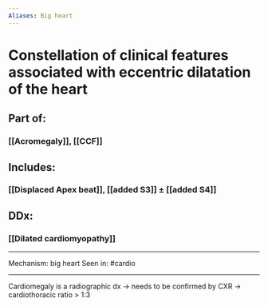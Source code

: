 ```yaml
---
Aliases: Big heart
---
```

# Constellation of clinical features associated with eccentric dilatation of the heart
## Part of:
### [[Acromegaly]], [[CCF]]
## Includes:
### [[Displaced Apex beat]], [[added S3]] ± [[added S4]]
## DDx:
### [[Dilated cardiomyopathy]]

---
Mechanism: big heart
Seen in: #cardio 

---

Cardiomegaly is a radiographic dx -> needs to be confirmed by CXR -> cardiothoracic ratio > 1:3
